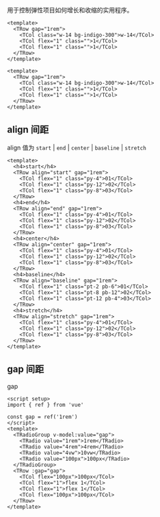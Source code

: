 <style lang="scss"> 
:where(.mdp-demo__preview) {
  h4{
    @apply text-xl font-semibold leading-12 text-slate-700;
  }
  :where(.t-row){
    background-color: #818cf81a;
    background-image: linear-gradient(135deg,#6366f180 10%,#0000 0,#0000 50%,#6366f180 0,#6366f180 60%,#0000 0,#0000);
    background-size: 7.07px 7.07px;
    @apply text-white text-sm font-bold font-mono leading-6 rounded-lg;
  }   
  :where(.t-col){
    @apply py-4 flex items-center justify-center bg-indigo-500 shadow-lg rounded-lg;
  }
}
</style>

用于控制弹性项目如何增长和收缩的实用程序。

```vue preview
<template>
  <TRow gap="1rem">
    <TCol class="w-14 bg-indigo-300">w-14</TCol>
    <TCol flex="1" class="">1</TCol>
    <TCol flex="1" class="">1</TCol>
  </TRow>
</template>
```

```vue preview
<template>
  <TRow gap="1rem">
    <TCol class="w-14 bg-indigo-300">w-14</TCol>
    <TCol flex="1" class="">1</TCol>
    <TCol flex="1" class="">1</TCol>
  </TRow>
</template>
```

## align 间距

align 值为 `start` | `end` | `center` | `baseline` | `stretch`

```vue preview
<template>
  <h4>start</h4>
  <TRow align="start" gap="1rem">
    <TCol flex="1" class="py-4">01</TCol>
    <TCol flex="1" class="py-12">02</TCol>
    <TCol flex="1" class="py-8">03</TCol>
  </TRow>
  <h4>end</h4>
  <TRow align="end" gap="1rem">
    <TCol flex="1" class="py-4">01</TCol>
    <TCol flex="1" class="py-12">02</TCol>
    <TCol flex="1" class="py-8">03</TCol>
  </TRow>
  <h4>center</h4>
  <TRow align="center" gap="1rem">
    <TCol flex="1" class="py-4">01</TCol>
    <TCol flex="1" class="py-12">02</TCol>
    <TCol flex="1" class="py-8">03</TCol>
  </TRow>
  <h4>baseline</h4>
  <TRow align="baseline" gap="1rem">
    <TCol flex="1" class="pt-2 pb-6">01</TCol>
    <TCol flex="1" class="pt-8 pb-12">02</TCol>
    <TCol flex="1" class="pt-12 pb-4">03</TCol>
  </TRow>
  <h4>stretch</h4>
  <TRow align="stretch" gap="1rem">
    <TCol flex="1" class="py-4">01</TCol>
    <TCol flex="1" class="py-12">02</TCol>
    <TCol flex="1" class="py-8">03</TCol>
  </TRow>
</template>
```

## gap 间距

gap

```vue preview
<script setup>
import { ref } from 'vue'

const gap = ref('1rem')
</script>
<template>
  <TRadioGroup v-model:value="gap">
    <TRadio value="1rem">1rem</TRadio>
    <TRadio value="4rem">4rem</TRadio>
    <TRadio value="4vw">10vw</TRadio>
    <TRadio value="100px">100px</TRadio>
  </TRadioGroup>
  <TRow :gap="gap">
    <TCol flex="100px">100px</TCol>
    <TCol flex="1">flex 1</TCol>
    <TCol flex="1">flex 1</TCol>
    <TCol flex="100px">100px</TCol>
  </TRow>
</template>
```

